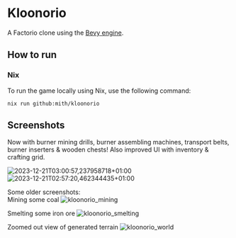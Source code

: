 # Kloonorio
A Factorio clone using the [Bevy engine](https://bevyengine.org/).

## How to run

### Nix

To run the game locally using Nix, use the following command:
```
nix run github:mith/kloonorio
```

## Screenshots

Now with burner mining drills, burner assembling machines, transport belts, burner inserters & wooden chests!
Also improved UI with inventory & crafting grid.

![2023-12-21T03:00:57,237958718+01:00](https://github.com/mith/Kloonorio/assets/33195/53b315ed-046e-4cac-9a91-cc970beaa0e8)
![2023-12-21T02:57:20,462344435+01:00](https://github.com/mith/Kloonorio/assets/33195/bc8a8e86-5031-44d2-b8a9-28bf5193ee31)

Some older screenshots:    
Mining some coal
![kloonorio_mining](https://user-images.githubusercontent.com/33195/200694885-33999402-2d03-4680-bcb4-2ff6c020789e.png)

Smelting some iron ore
![kloonorio_smelting](https://user-images.githubusercontent.com/33195/200694899-8d75f1c6-dfe6-4040-b14e-09cbc4c56b8a.png)

Zoomed out view of generated terrain
![kloonorio_world](https://user-images.githubusercontent.com/33195/200695952-be0fcebb-cd18-4b1c-8103-ddd40a2e9b91.png)
